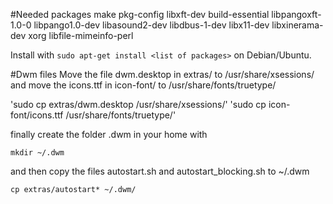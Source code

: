 #Needed packages
make pkg-config libxft-dev build-essential libpangoxft-1.0-0 libpango1.0-dev libasound2-dev libdbus-1-dev libx11-dev libxinerama-dev xorg libfile-mimeinfo-perl

Install with `sudo apt-get install <list of packages>` on Debian/Ubuntu.

#Dwm files
Move the file dwm.desktop in extras/ to /usr/share/xsessions/
and move the icons.ttf in icon-font/ to /usr/share/fonts/truetype/

'sudo cp extras/dwm.desktop /usr/share/xsessions/'
'sudo cp icon-font/icons.ttf /usr/share/fonts/truetype/'

finally create the folder .dwm in your home with

`mkdir ~/.dwm`

and then copy the files autostart.sh and autostart_blocking.sh to ~/.dwm

`cp extras/autostart* ~/.dwm/`

